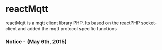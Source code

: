 # reactMqtt

reactMqtt is a mqtt client library PHP. Its based on the reactPHP socket-client and added the mqtt protocol specific functions 

### Notice - (May 6th, 2015)
